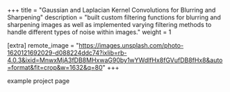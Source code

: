 +++
title = "Gaussian and Laplacian Kernel Convolutions for Blurring and Sharpening"
description = "built custom filtering functions for blurring and sharpening images as well as implemented varying filtering methods to handle different types of noise within images."
weight = 1

[extra]
remote_image = "https://images.unsplash.com/photo-1620121692029-d088224ddc74?ixlib=rb-4.0.3&ixid=MnwxMjA3fDB8MHxwaG90by1wYWdlfHx8fGVufDB8fHx8&auto=format&fit=crop&w=1632&q=80"
+++

example project page